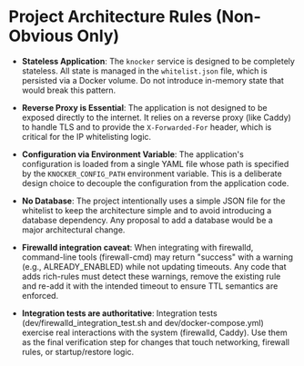 # Project Architecture Rules (Non-Obvious Only)

- **Stateless Application**: The `knocker` service is designed to be completely stateless. All state is managed in the `whitelist.json` file, which is persisted via a Docker volume. Do not introduce in-memory state that would break this pattern.
- **Reverse Proxy is Essential**: The application is not designed to be exposed directly to the internet. It relies on a reverse proxy (like Caddy) to handle TLS and to provide the `X-Forwarded-For` header, which is critical for the IP whitelisting logic.
- **Configuration via Environment Variable**: The application's configuration is loaded from a single YAML file whose path is specified by the `KNOCKER_CONFIG_PATH` environment variable. This is a deliberate design choice to decouple the configuration from the application code.
- **No Database**: The project intentionally uses a simple JSON file for the whitelist to keep the architecture simple and to avoid introducing a database dependency. Any proposal to add a database would be a major architectural change.

- **Firewalld integration caveat**: When integrating with firewalld, command-line tools (firewall-cmd) may return "success" with a warning (e.g., ALREADY_ENABLED) while not updating timeouts. Any code that adds rich-rules must detect these warnings, remove the existing rule and re-add it with the intended timeout to ensure TTL semantics are enforced.
- **Integration tests are authoritative**: Integration tests (dev/firewalld_integration_test.sh and dev/docker-compose.yml) exercise real interactions with the system (firewalld, Caddy). Use them as the final verification step for changes that touch networking, firewall rules, or startup/restore logic.